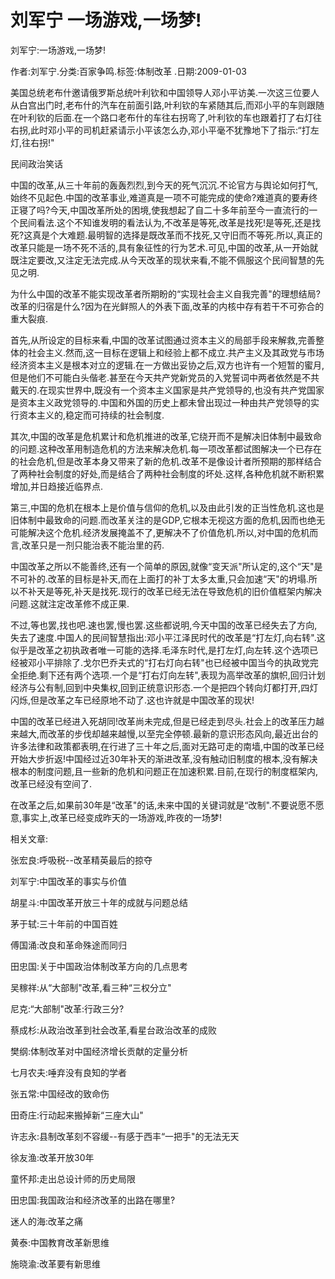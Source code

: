 # 刘军宁  一场游戏,一场梦!    
    
刘军宁:一场游戏,一场梦!    
作者:刘军宁.分类:百家争鸣.标签:体制改革 .日期:2009-01-03    
美国总统老布什邀请俄罗斯总统叶利钦和中国领导人邓小平访美.一次这三位要人从白宫出门时,老布什的汽车在前面引路,叶利钦的车紧随其后,而邓小平的车则跟随在叶利钦的后面.在一个路口老布什的车往右拐弯了,叶利钦的车也跟着打了右灯往右拐,此时邓小平的司机赶紧请示小平该怎么办,邓小平毫不犹豫地下了指示:“打左灯,往右拐!"    
民间政治笑话    
中国的改革,从三十年前的轰轰烈烈,到今天的死气沉沉.不论官方与舆论如何打气,始终不见起色.中国的改革事业,难道真是一项不可能完成的使命?难道真的要寿终正寝了吗?今天,中国改革所处的困境,使我想起了自二十多年前至今一直流行的一个民间看法.这个不知谁发明的看法认为,不改革是等死,改革是找死!是等死,还是找死?这真是个大难题.最明智的选择是既改革而不找死,又守旧而不等死.所以,真正的改革只能是一场不死不活的,具有象征性的行为艺术.可见,中国的改革,从一开始就既注定要改,又注定无法完成.从今天改革的现状来看,不能不佩服这个民间智慧的先见之明.    
为什么中国的改革不能实现改革者所期盼的“实现社会主义自我完善"的理想结局?改革的归宿是什么?因为在光鲜照人的外表下面,改革的内核中存有若干不可弥合的重大裂痕.    
首先,从所设定的目标来看,中国的改革试图通过资本主义的局部手段来解救,完善整体的社会主义.然而,这一目标在逻辑上和经验上都不成立.共产主义及其政党与市场经济资本主义是根本对立的逻辑.在一方做出妥协之后,双方也许有一个短暂的蜜月,但是他们不可能白头偕老.甚至在今天共产党新党员的入党誓词中两者依然是不共戴天的.在现实世界中,既没有一个资本主义国家是共产党领导的,也没有共产党国家是资本主义政党领导的.中国和外国的历史上都未曾出现过一种由共产党领导的实行资本主义的,稳定而可持续的社会制度.    
其次,中国的改革是危机累计和危机推进的改革,它绕开而不是解决旧体制中最致命的问题.这种改革用制造危机的方法来解决危机.每一项改革都试图解决一个已存在的社会危机,但是改革本身又带来了新的危机.改革不是像设计者所预期的那样结合了两种社会制度的好处,而是结合了两种社会制度的坏处.这样,各种危机就不断积累增加,并日趋接近临界点.    
第三,中国的危机在根本上是价值与信仰的危机,以及由此引发的正当性危机.这也是旧体制中最致命的问题.而改革关注的是GDP,它根本无视这方面的危机,因而也绝无可能解决这个危机.经济发展掩盖不了,更解决不了价值危机.所以,对中国的危机而言,改革只是一剂只能治表不能治里的药.    
中国改革之所以不能善终,还有一个简单的原因,就像“变天派"所认定的,这个“天"是不可补的.改革的目标是补天,而在上面打的补丁太多太重,只会加速“天"的坍塌.所以不补天是等死,补天是找死.现行的改革已经无法在导致危机的旧价值框架内解决问题.这就注定改革修不成正果.    
不过,等也罢,找也吧.速也罢,慢也罢.这些都说明,今天中国的改革已经失去了方向,失去了速度.中国人的民间智慧指出:邓小平江泽民时代的改革是“打左灯,向右转".这似乎是改革之初执政者唯一可能的选择.毛泽东时代,是打左灯,向左转.这个选项已经被邓小平排除了.戈尔巴乔夫式的“打右灯向右转"也已经被中国当今的执政党完全拒绝.剩下还有两个选项.一个是“打右灯向左转",表现为高举改革的旗帜,回归计划经济与公有制,回到中央集权,回到正统意识形态.一个是把四个转向灯都打开,四灯闪烁,但是改革之车已经原地不动了.这也许就是中国改革的现状!    
中国的改革已经进入死胡同!改革尚未完成,但是已经走到尽头.社会上的改革压力越来越大,而改革的步伐却越来越慢,以至完全停顿.最新的意识形态风向,最近出台的许多法律和政策都表明,在行进了三十年之后,面对无路可走的南墙,中国的改革已经开始大步折返!中国经过近30年补天的渐进改革,没有触动旧制度的根本,没有解决根本的制度问题,且一些新的危机和问题正在加速积累.目前,在现行的制度框架内,改革已经没有空间了.    
在改革之后,如果前30年是“改革"的话,未来中国的关键词就是“改制".不要说愿不愿意,事实上,改革已经变成昨天的一场游戏,昨夜的一场梦!    
    
相关文章:    
张宏良:呼吸税--改革精英最后的掠夺    
刘军宁:中国改革的事实与价值    
胡星斗:中国改革开放三十年的成就与问题总结    
茅于轼:三十年前的中国百姓    
傅国涌:改良和革命殊途而同归    
田忠国:关于中国政治体制改革方向的几点思考    
吴稼祥:从“大部制"改革,看三种“三权分立"    
尼克:“大部制"改革:行政三分?    
蔡成杉:从政治改革到社会改革,看星台政治改革的成败    
樊纲:体制改革对中国经济增长贡献的定量分析    
七月农夫:唾弃没有良知的学者    
张五常:中国经改的致命伤    
田奇庄:行动起来搬掉新“三座大山"    
许志永:县制改革刻不容缓--有感于西丰“一把手"的无法无天    
徐友渔:改革开放30年    
童怀邦:走出总设计师的历史局限    
田忠国:我国政治和经济改革的出路在哪里?    
迷人的海:改革之痛    
黄泰:中国教育改革新思维    
施晓渝:改革要有新思维